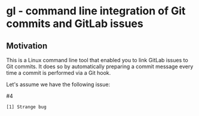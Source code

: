 # gl - command line integration of Git commits and GitLab issues

## Motivation

This is a Linux command line tool that enabled you to link GitLab issues to Git commits. It does so by automatically preparing a commit message every time a commit is performed via a Git hook.

Let's assume we have the following issue:

#4

```
[1] Strange bug
```